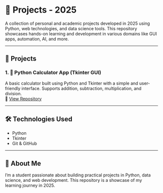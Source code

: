 # 🚀 Projects - 2025

A collection of personal and academic projects developed in 2025 using Python, web technologies, and data science tools. This repository showcases hands-on learning and development in various domains like GUI apps, automation, AI, and more.

---

## 📁 Projects

### 1. 🧮 Python Calculator App (Tkinter GUI)
A basic calculator built using Python and Tkinter with a simple and user-friendly interface. Supports addition, subtraction, multiplication, and division.  
🔗 [View Repository](link-to-your-repo)

---

## 🛠️ Technologies Used

- Python  
- Tkinter  
- Git & GitHub  

---

## 📌 About Me

I’m a student passionate about building practical projects in Python, data science, and web development. This repository is a showcase of my learning journey in 2025.

